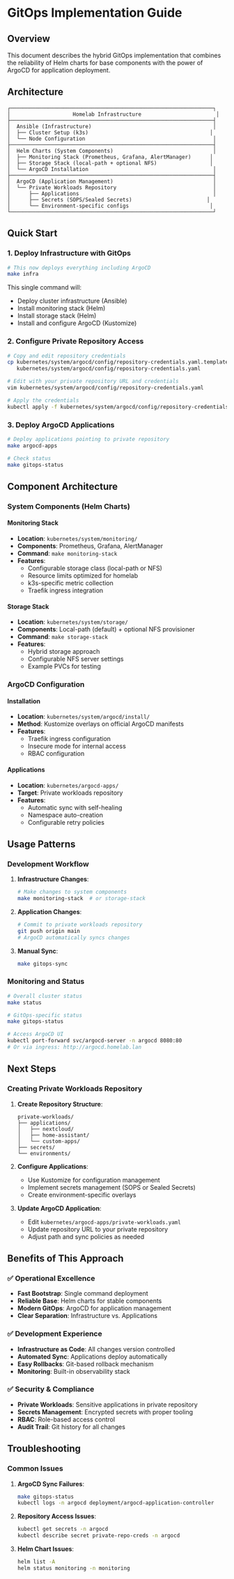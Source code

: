# GitOps Implementation Guide

## Overview

This document describes the hybrid GitOps implementation that combines the reliability of Helm charts for base components with the power of ArgoCD for application deployment.

## Architecture

```
┌─────────────────────────────────────────────────────────────────┐
│                    Homelab Infrastructure                        │
├─────────────────────────────────────────────────────────────────┤
│  Ansible (Infrastructure)                                       │
│  ├── Cluster Setup (k3s)                                       │
│  └── Node Configuration                                         │
├─────────────────────────────────────────────────────────────────┤
│  Helm Charts (System Components)                                │
│  ├── Monitoring Stack (Prometheus, Grafana, AlertManager)      │
│  ├── Storage Stack (local-path + optional NFS)                 │
│  └── ArgoCD Installation                                        │
├─────────────────────────────────────────────────────────────────┤
│  ArgoCD (Application Management)                                │
│  └── Private Workloads Repository                               │
│      ├── Applications                                           │
│      ├── Secrets (SOPS/Sealed Secrets)                        │
│      └── Environment-specific configs                          │
└─────────────────────────────────────────────────────────────────┘
```

## Quick Start

### 1. Deploy Infrastructure with GitOps
```bash
# This now deploys everything including ArgoCD
make infra
```

This single command will:
- Deploy cluster infrastructure (Ansible)
- Install monitoring stack (Helm)
- Install storage stack (Helm)
- Install and configure ArgoCD (Kustomize)

### 2. Configure Private Repository Access
```bash
# Copy and edit repository credentials
cp kubernetes/system/argocd/config/repository-credentials.yaml.template \
   kubernetes/system/argocd/config/repository-credentials.yaml

# Edit with your private repository URL and credentials
vim kubernetes/system/argocd/config/repository-credentials.yaml

# Apply the credentials
kubectl apply -f kubernetes/system/argocd/config/repository-credentials.yaml
```

### 3. Deploy ArgoCD Applications
```bash
# Deploy applications pointing to private repository
make argocd-apps

# Check status
make gitops-status
```

## Component Architecture

### System Components (Helm Charts)

#### Monitoring Stack
- **Location**: `kubernetes/system/monitoring/`
- **Components**: Prometheus, Grafana, AlertManager
- **Command**: `make monitoring-stack`
- **Features**:
  - Configurable storage class (local-path or NFS)
  - Resource limits optimized for homelab
  - k3s-specific metric collection
  - Traefik ingress integration

#### Storage Stack
- **Location**: `kubernetes/system/storage/`
- **Components**: Local-path (default) + optional NFS provisioner
- **Command**: `make storage-stack`
- **Features**:
  - Hybrid storage approach
  - Configurable NFS server settings
  - Example PVCs for testing

### ArgoCD Configuration

#### Installation
- **Location**: `kubernetes/system/argocd/install/`
- **Method**: Kustomize overlays on official ArgoCD manifests
- **Features**:
  - Traefik ingress configuration
  - Insecure mode for internal access
  - RBAC configuration

#### Applications
- **Location**: `kubernetes/argocd-apps/`
- **Target**: Private workloads repository
- **Features**:
  - Automatic sync with self-healing
  - Namespace auto-creation
  - Configurable retry policies

## Usage Patterns

### Development Workflow

1. **Infrastructure Changes**:
   ```bash
   # Make changes to system components
   make monitoring-stack  # or storage-stack
   ```

2. **Application Changes**:
   ```bash
   # Commit to private workloads repository
   git push origin main
   # ArgoCD automatically syncs changes
   ```

3. **Manual Sync**:
   ```bash
   make gitops-sync
   ```

### Monitoring and Status

```bash
# Overall cluster status
make status

# GitOps-specific status
make gitops-status

# Access ArgoCD UI
kubectl port-forward svc/argocd-server -n argocd 8080:80
# Or via ingress: http://argocd.homelab.lan
```

## Next Steps

### Creating Private Workloads Repository

1. **Create Repository Structure**:
   ```
   private-workloads/
   ├── applications/
   │   ├── nextcloud/
   │   ├── home-assistant/
   │   └── custom-apps/
   ├── secrets/
   └── environments/
   ```

2. **Configure Applications**:
   - Use Kustomize for configuration management
   - Implement secrets management (SOPS or Sealed Secrets)
   - Create environment-specific overlays

3. **Update ArgoCD Application**:
   - Edit `kubernetes/argocd-apps/private-workloads.yaml`
   - Update repository URL to your private repository
   - Adjust path and sync policies as needed

## Benefits of This Approach

### ✅ Operational Excellence
- **Fast Bootstrap**: Single command deployment
- **Reliable Base**: Helm charts for stable components
- **Modern GitOps**: ArgoCD for application management
- **Clear Separation**: Infrastructure vs. Applications

### ✅ Development Experience
- **Infrastructure as Code**: All changes version controlled
- **Automated Sync**: Applications deploy automatically
- **Easy Rollbacks**: Git-based rollback mechanism
- **Monitoring**: Built-in observability stack

### ✅ Security & Compliance
- **Private Workloads**: Sensitive applications in private repository
- **Secrets Management**: Encrypted secrets with proper tooling
- **RBAC**: Role-based access control
- **Audit Trail**: Git history for all changes

## Troubleshooting

### Common Issues

1. **ArgoCD Sync Failures**:
   ```bash
   make gitops-status
   kubectl logs -n argocd deployment/argocd-application-controller
   ```

2. **Repository Access Issues**:
   ```bash
   kubectl get secrets -n argocd
   kubectl describe secret private-repo-creds -n argocd
   ```

3. **Helm Chart Issues**:
   ```bash
   helm list -A
   helm status monitoring -n monitoring
   ```